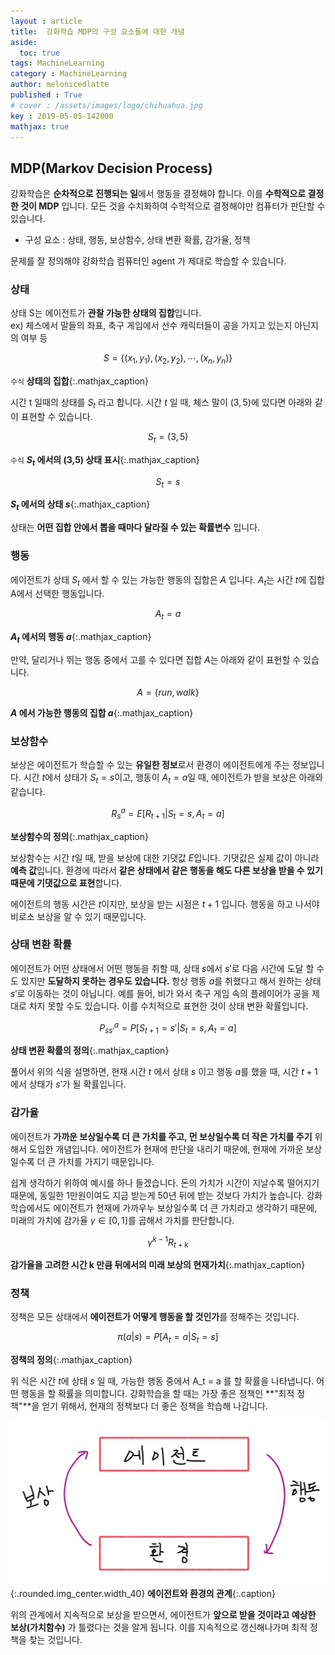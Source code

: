 ```yaml
---
layout : article
title:  강화학습 MDP의 구성 요소들에 대한 개념
aside:
  toc: true
tags: MachineLearning
category : MachineLearning
author: melonicedlatte
published : True
# cover : /assets/images/logo/chihuahua.jpg
key : 2019-05-05-142000
mathjax: true 
---
```


## MDP(Markov Decision Process)

강화학습은 **순차적으로 진행되는 일**에서 행동을 결정해야 합니다. 이를 **수학적으로 결정한 것이 MDP** 입니다. 모든 것을 수치화하여 수학적으로 결정해야만 컴퓨터가 판단할 수 있습니다.

- 구성 요소 : 상태, 행동, 보상함수, 상태 변환 확률, 감가율, 정책

문제를 잘 정의해야 강화학습 컴퓨터인 agent 가 제대로 학습할 수 있습니다.

### 상태

상태 S는 에이전트가 **관찰 가능한 상태의 집합**입니다.  
ex) 체스에서 말들의 좌표, 축구 게임에서 선수 캐릭터들이 공을 가지고 있는지 아닌지의 여부 등

$$S = \{ (x_1, y_1), (x_2, y_2), \cdots, (x_n, y_n) \}$$

`수식` **상태의 집합**{:.mathjax_caption}

시간 t 일때의 상태를 $S_t$ 라고 합니다. 시간 $t$ 일 때, 체스 말이 $(3, 5)$에 있다면 아래와 같이 표현할 수 있습니다.

$$S_t = (3, 5)$$

`수식` **$S_t$ 에서의 (3,5) 상태 표시**{:.mathjax_caption}

$$S_t = s $$

**$S_t$ 에서의 상태 $s$**{:.mathjax_caption}

상태는 **어떤 집합 안에서 뽑을 때마다 달라질 수 있는 확률변수** 입니다.

### 행동

에이전트가 상태 $S_t$ 에서 할 수 있는 가능한 행동의 집합은 $A$ 입니다. $A_t$는 시간 $t$에 집합 A에서 선택한 행동입니다.

$$A_t = a$$

**$A_t$ 에서의 행동 $a$**{:.mathjax_caption}

만약, 달리거나 뛰는 행동 중에서 고를 수 있다면 집합 $A$는 아래와 같이 표현할 수 있습니다.

$$A = \{ run, walk \}$$

**$A$ 에서 가능한 행동의 집합 $a$**{:.mathjax_caption}

### 보상함수

보상은 에이전트가 학습할 수 있는 **유일한 정보**로서 환경이 에이전트에게 주는 정보입니다. 시간 $t$에서 상태가 $S_t = s$이고, 행동이 $A_t = a$일 때, 에이전트가 받을 보상은 아래와 같습니다.

$$R^a_s = E[R_{t+1} | S_t = s, A_t = a]$$

**보상함수의 정의**{:.mathjax_caption}

보상함수는 시간 $t$일 때, 받을 보상에 대한 기댓값 $E$입니다. 기댓값은 실제 값이 아니라 **예측 값**입니다. 환경에 따라서 **같은 상태에서 같은 행동을 해도 다른 보상을 받을 수 있기 때문에 기댓값으로 표현**합니다.

에이전트의 행동 시간은 $t$이지만, 보상을 받는 시점은 $t + 1$ 입니다. 행동을 하고 나서야 비로소 보상을 알 수 있기 때문입니다.

### 상태 변환 확률

에이전트가 어떤 상태에서 어떤 행동을 취할 때, 상태 $s$에서 $s'$로 다음 시간에 도달 할 수도 있지만 **도달하지 못하는 경우도 있습니다.** 항상 행동 $a$를 취했다고 해서 원하는 상태 $s'$로 이동하는 것이 아닙니다. 예를 들어, 비가 와서 축구 게임 속의 플레이어가 공을 제대로 차지 못할 수도 있습니다. 이를 수치적으로 표현한 것이 상태 변환 확률입니다.

$$P^a_{ss'} = P[S_{t+1} = s' | S_t = s, A_t = a]$$

**상태 변환 확률의 정의**{:.mathjax_caption}

풀어서 위의 식을 설명하면, 현재 시간 $t$ 에서 상태 $s$ 이고 행동 $a$를 했을 때, 시간 $t+1$에서 상태가 $s'$가 될 확률입니다.

### 감가율

에이전트가 **가까운 보상일수록 더 큰 가치를 주고, 먼 보상일수록 더 작은 가치를 주기** 위해서 도입한 개념입니다. 에이전트가 현재에 판단을 내리기 때문에, 현재에 가까운 보상일수록 더 큰 가치를 가지기 때문입니다.

쉽게 생각하기 위하여 예시를 하나 들겠습니다. 돈의 가치가 시간이 지날수록 떨어지기 때문에, 동일한 1만원이여도 지금 받는게 50년 뒤에 받는 것보다 가치가 높습니다. 강화학습에서도 에이전트가 현재에 가까우누 보상일수록 더 큰 가치라고 생각하기 때문에, 미래의 가치에 감가율 $\gamma \in [0,1]$를 곱해서 가치를 판단합니다.

$$\gamma^{k-1}R_{t+k}$$

**감가율을 고려한 시간 k 만큼 뒤에서의 미래 보상의 현재가치**{:.mathjax_caption}

### 정책

정책은 모든 상태에서 **에이전트가 어떻게 행동을 할 것인가**를 정해주는 것입니다.

$$\pi(a|s) = P[A_t = a | S_t = s]$$

**정책의 정의**{:.mathjax_caption}

위 식은 시간 $t$에 상태 $s$ 일 때, 가능한 행동 중에서 A_t = a 를 할 확률을 나타냅니다. 어떤 행동을 할 확률을 의미합니다. 강화학습을 할 때는 가장 좋은 정책인 **"최적 정책"**을 얻기 위해서, 현재의 정책보다 더 좋은 정책을 학습해 나갑니다.

![image](/assets/images/20190505/Reinforcement_learning.jpg){:.rounded.img_center.width_40}
**에이전트와 환경의 관계**{:.caption}

위의 관계에서 지속적으로 보상을 받으면서, 에이전트가 **앞으로 받을 것이라고 예상한 보상(가치함수)** 가 틀렸다는 것을 알게 됩니다. 이를 지속적으로 갱신해나가며 최적 정책을 찾는 것입니다.